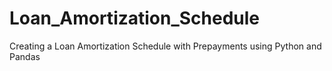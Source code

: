 # Loan_Amortization_Schedule
Creating a Loan Amortization Schedule with Prepayments using Python and Pandas
